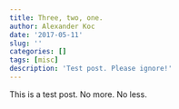 ```yaml
---
title: Three, two, one.
author: Alexander Koc
date: '2017-05-11'
slug: ''
categories: []
tags: [misc]
description: 'Test post. Please ignore!'
---
```


This is a test post. No more. No less.

